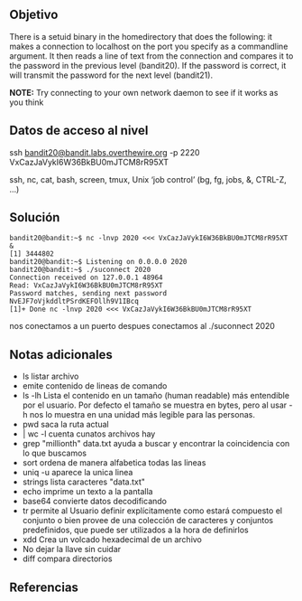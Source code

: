  ## Objetivo
There is a setuid binary in the homedirectory that does the following: it makes a connection to localhost on the port you specify as a commandline argument. It then reads a line of text from the connection and compares it to the password in the previous level (bandit20). If the password is correct, it will transmit the password for the next level (bandit21).

**NOTE:** Try connecting to your own network daemon to see if it works as you think

## Datos de acceso al nivel 
ssh bandit20@bandit.labs.overthewire.org -p 2220
VxCazJaVykI6W36BkBU0mJTCM8rR95XT

ssh, nc, cat, bash, screen, tmux, Unix ‘job control’ (bg, fg, jobs, &, CTRL-Z, …)

## Solución

``` 
bandit20@bandit:~$ nc -lnvp 2020 <<< VxCazJaVykI6W36BkBU0mJTCM8rR95XT & 
[1] 3444802 
bandit20@bandit:~$ Listening on 0.0.0.0 2020 
bandit20@bandit:~$ ./suconnect 2020 
Connection received on 127.0.0.1 48964 
Read: VxCazJaVykI6W36BkBU0mJTCM8rR95XT 
Password matches, sending next password 
NvEJF7oVjkddltPSrdKEFOllh9V1IBcq 
[1]+ Done nc -lnvp 2020 <<< VxCazJaVykI6W36BkBU0mJTCM8rR95XT

```
nos conectamos a un puerto  despues conectamos al ./suconnect 2020
## Notas adicionales
- ls listar archivo
- emite contenido de lineas de comando
- ls -lh  Lista el contenido en un tamaño (human readable) más entendible por el usuario. Por defecto el tamaño se muestra en bytes, pero al usar -h nos lo muestra en una unidad más legible para las personas.
- pwd saca la ruta actual
- | wc -l cuenta cunatos archivos hay
- grep  "millionth" data.txt ayuda a buscar y encontrar la coincidencia con lo que buscamos
- sort ordena de manera alfabetica todas las lineas
- uniq -u aparece la unica linea
- strings lista caracteres "data.txt"
- echo imprime un texto a la pantalla
- base64 convierte datos decodificando
- tr permite al Usuario definir explícitamente como estará compuesto el conjunto o bien provee de una colección de caracteres y conjuntos predefinidos, que puede ser utilizados a la hora de definirlos
- xdd Crea un volcado hexadecimal de un archivo 
- No dejar la llave sin cuidar
- diff compara directorios

## Referencias
